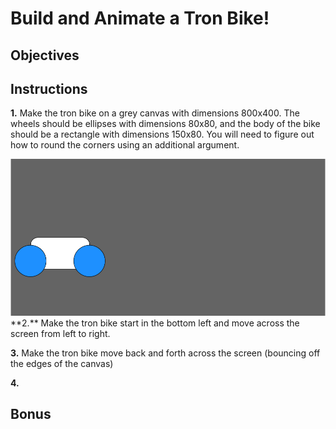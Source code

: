 # Build and Animate a Tron Bike!

## Objectives

## Instructions
**1.** Make the tron bike on a grey canvas with dimensions 800x400. The wheels should be ellipses with dimensions 80x80, and the body of the bike should be a rectangle with dimensions 150x80. You will need to figure out how to round the corners using an additional argument. 
<center><img src="tron-bike.png"></center>
**2.** Make the tron bike start in the bottom left and move across the screen from left to right. 

**3.** Make the tron bike move back and forth across the screen (bouncing off the edges of the canvas)

**4.**
## Bonus

